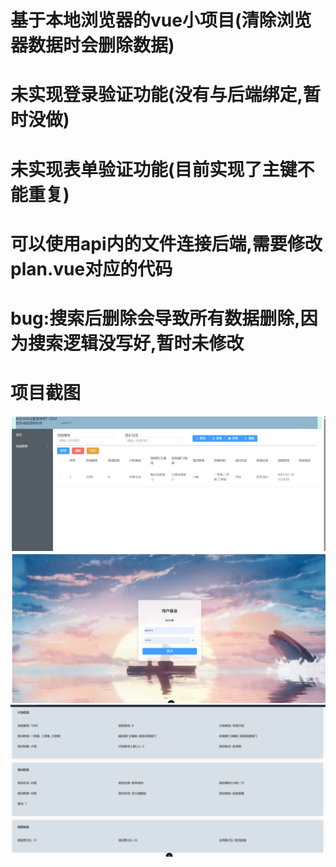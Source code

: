 # 基于本地浏览器的vue小项目(清除浏览器数据时会删除数据)

# 未实现登录验证功能(没有与后端绑定,暂时没做)

# 未实现表单验证功能(目前实现了主键不能重复)

# 可以使用api内的文件连接后端,需要修改plan.vue对应的代码

# bug:搜索后删除会导致所有数据删除,因为搜索逻辑没写好,暂时未修改

# 项目截图
![img.png](src/assets/img/index.png)
![img.png](src/assets/img/login.png)
![img.png](src/assets/img/read.png)